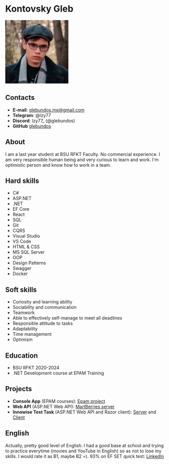 # Kontovsky Gleb
![my-pic](/img.jpg)

## Contacts
* __E-mail__: glebundos.me@gmail.com
* __Telegram__: @lzy77
* __Discord__: lzy77_ (@glebundos)
* __GitHub__ [glebundos](https://github.com/glebundos)

## About
I am a last year student at BSU RFKT Faculty. No commercial experience. I am very responsible human being and very curious to learn and work. I'm optimistic person and know how to work in a team.

## Hard skills
* C#
* ASP.NET
* .NET
* EF Core
* React
* SQL
* Git
* CQRS
* Visual Studio
* VS Code
* HTML & CSS
* MS SQL Server
* OOP
* Design Patterns
* Swagger
* Docker

## Soft skills
* Curiosity and learning ability
* Sociability and communication
* Teamwork
* Able to effectively self-manage to meet all deadlines 
* Responsible attitude to tasks
* Adaptability
* Time management
* Optimism

## Education
* BSU RFKT 2020-2024
* .NET Development course at EPAM Training

## Projects
* __Console App__ (EPAM courses): [Epam project](https://github.com/glebundos/epam-project)
* __Web API__ (ASP.NET Web API): [MartBerries server](https://github.com/glebundos/MartBerries-Server)
* __Innowise Test Task__ (ASP.NET Web API and Razor client): [Server](https://github.com/glebundos/innowise-task-server-ca) and [Client](https://github.com/glebundos/innowise-task-client)

## English
Actually, pretty good level of English. I had a good base at school and trying to practice everytime (movies and YouTube in English) so as not to lose my skills. I would rate it as B1, maybe B2 =). 93% on EF SET quick test: [LinkedIn](https://www.linkedin.com/posts/gleb-kontovsky-315084247_how-does-your-english-compare-take-this-activity-7038530861926952960-486y?utm_source=share&utm_medium=member_desktop)
